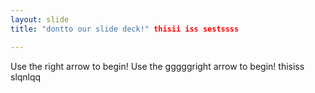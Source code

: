 ```yaml
---
layout: slide
title: "dontto our slide deck!" thisii iss sestssss

---
```


Use the right arrow to begin!
Use the gggggright arrow to begin! thisiss slqnlqq
